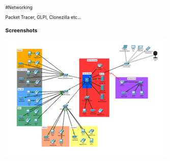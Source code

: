 #Networking

Packet Tracer, GLPI, Clonezilla etc...

### Screenshots

![Topologie métropole](screenshots/Metropole.png)